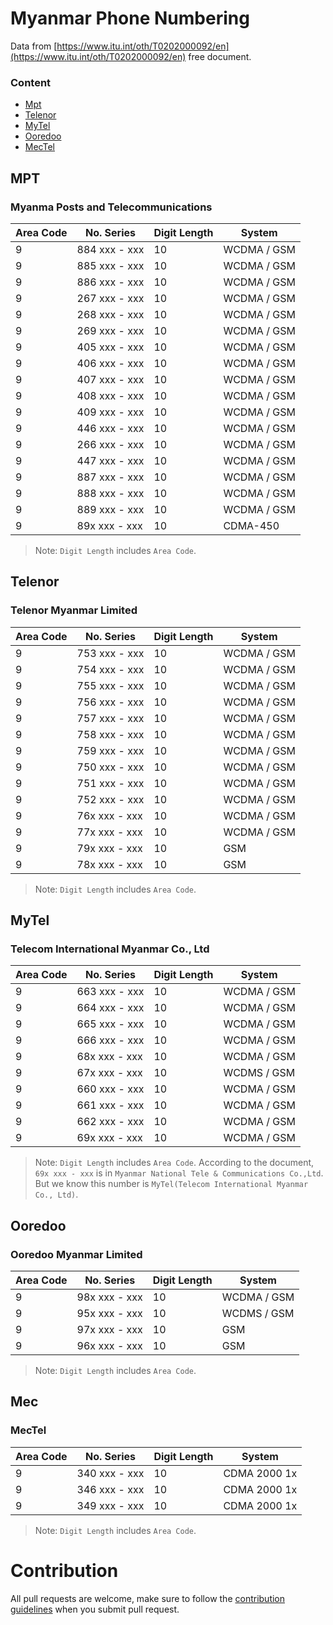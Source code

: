 # Myanmar Phone Numbering

Data from [https://www.itu.int/oth/T0202000092/en](https://www.itu.int/oth/T0202000092/en) free document.

###  Content

- [Mpt](#mpt)
- [Telenor](#telenor)
- [MyTel](#mytel)
- [Ooredoo](#ooredoo)
- [MecTel](#mec)



##  MPT

###  Myanma Posts and Telecommunications

| Area Code | No. Series    | Digit Length | System      |
| --------- | ------------- | ------------ | ----------- |
| 9         | 884 xxx - xxx | 10           | WCDMA / GSM |
| 9         | 885 xxx - xxx | 10           | WCDMA / GSM |
| 9         | 886 xxx - xxx | 10           | WCDMA / GSM |
| 9         | 267 xxx - xxx | 10           | WCDMA / GSM |
| 9         | 268 xxx - xxx | 10           | WCDMA / GSM |
| 9         | 269 xxx - xxx | 10           | WCDMA / GSM |
| 9         | 405 xxx - xxx | 10           | WCDMA / GSM |
| 9         | 406 xxx - xxx | 10           | WCDMA / GSM |
| 9         | 407 xxx - xxx | 10           | WCDMA / GSM |
| 9         | 408 xxx - xxx | 10           | WCDMA / GSM |
| 9         | 409 xxx - xxx | 10           | WCDMA / GSM |
| 9         | 446 xxx - xxx | 10           | WCDMA / GSM |
| 9         | 266 xxx - xxx | 10           | WCDMA / GSM |
| 9         | 447 xxx - xxx | 10           | WCDMA / GSM |
| 9         | 887 xxx - xxx | 10           | WCDMA / GSM |
| 9         | 888 xxx - xxx | 10           | WCDMA / GSM |
| 9         | 889 xxx - xxx | 10           | WCDMA / GSM |
| 9         | 89x xxx - xxx | 10           | CDMA-450    |

> Note: `Digit Length` includes `Area Code`.

##  Telenor

### Telenor Myanmar Limited

| Area Code | No. Series    | Digit Length | System      |
| --------- | ------------- | ------------ | ----------- |
| 9         | 753 xxx - xxx | 10           | WCDMA / GSM |
| 9         | 754 xxx - xxx | 10           | WCDMA / GSM |
| 9         | 755 xxx - xxx | 10           | WCDMA / GSM |
| 9         | 756 xxx - xxx | 10           | WCDMA / GSM |
| 9         | 757 xxx - xxx | 10           | WCDMA / GSM |
| 9         | 758 xxx - xxx | 10           | WCDMA / GSM |
| 9         | 759 xxx - xxx | 10           | WCDMA / GSM |
| 9         | 750 xxx - xxx | 10           | WCDMA / GSM |
| 9         | 751 xxx - xxx | 10           | WCDMA / GSM |
| 9         | 752 xxx - xxx | 10           | WCDMA / GSM |
| 9         | 76x xxx - xxx | 10           | WCDMA / GSM |
| 9         | 77x xxx - xxx | 10           | WCDMA / GSM |
| 9         | 79x xxx - xxx | 10           | GSM         |
| 9         | 78x xxx - xxx | 10           | GSM         |

> Note: `Digit Length` includes `Area Code`.

##  MyTel

### Telecom International Myanmar Co., Ltd

| Area Code | No. Series    | Digit Length | System      |
| --------- | ------------- | ------------ | ----------- |
| 9         | 663 xxx - xxx | 10           | WCDMA / GSM |
| 9         | 664 xxx - xxx | 10           | WCDMA / GSM |
| 9         | 665 xxx - xxx | 10           | WCDMA / GSM |
| 9         | 666 xxx - xxx | 10           | WCDMA / GSM |
| 9         | 68x xxx - xxx | 10           | WCDMA / GSM |
| 9         | 67x xxx - xxx | 10           | WCDMS / GSM |
| 9         | 660 xxx - xxx | 10           | WCDMA / GSM |
| 9         | 661 xxx - xxx | 10           | WCDMA / GSM |
| 9         | 662 xxx - xxx | 10           | WCDMA / GSM |
| 9         | 69x xxx - xxx | 10           | WCDMA / GSM |

> Note: `Digit Length` includes `Area Code`. According to the document, `69x xxx - xxx`  is in `Myanmar National Tele & Communications Co.,Ltd`. But we know this number is `MyTel(Telecom International Myanmar Co., Ltd)`.

##  Ooredoo

###  Ooredoo Myanmar Limited

| Area Code | No. Series    | Digit Length | System      |
| --------- | ------------- | ------------ | ----------- |
| 9         | 98x xxx - xxx | 10           | WCDMA / GSM |
| 9         | 95x xxx - xxx | 10           | WCDMS / GSM |
| 9         | 97x xxx - xxx | 10           | GSM         |
| 9         | 96x xxx - xxx | 10           | GSM         |

> Note: `Digit Length` includes `Area Code`.

##  Mec

###  MecTel

| Area Code | No. Series    | Digit Length | System       |
| --------- | ------------- | ------------ | ------------ |
| 9         | 340 xxx - xxx | 10           | CDMA 2000 1x |
| 9         | 346 xxx - xxx | 10           | CDMA 2000 1x |
| 9         | 349 xxx - xxx | 10           | CDMA 2000 1x |

> Note: `Digit Length` includes `Area Code`.

# Contribution
All pull requests are welcome, make sure to follow the [contribution guidelines](https://github.com/ZattWine/mm-phone-numbering/blob/master/CONTRIBUTION.md) when you submit pull request.
